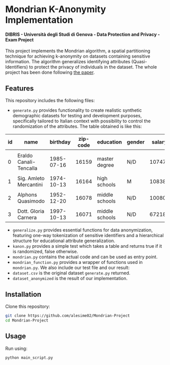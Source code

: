 # Mondrian K-Anonymity Implementation
#### DIBRIS - Università degli Studi di Genova - Data Protection and Privacy - Exam Project

This project implements the Mondrian algorithm, a spatial partitioning technique for achieving k-anonymity on datasets containing sensitive information. The algorithm generalizes identifying attributes (Quasi-Identifiers) to protect the privacy of individuals in the dataset.
The whole project has been done following [the paper](https://pages.cs.wisc.edu/~lefevre/MultiDim.pdf).

## Features
This repository includes the following files:
- `generate.py` provides functionality to create realistic synthetic demographic datasets for testing and development purposes, specifically tailored to Italian context with possibility to control the randomization of the attributes. The table obtained is like this:

| id | name                   | birthday   | zip-code | education      | gender | salary | favorite-party      | religion       |
|----|------------------------|------------|----------|----------------|--------|--------|---------------------|----------------|
|    |                        |            |          |                |        |        |                     |                |
| 0  | Eraldo Canali-Tencalla | 1985-07-16 | 16159    | master degree  | N/D    | 107477 | Italia Viva         | Confucianesimo |
|    |                        |            |          |                |        |        |                     |                |
| 1  | Sig. Amleto Mercantini | 1974-10-13 | 16164    | high schools   | M      | 108381 | Azione              | Confucianesimo |
|    |                        |            |          |                |        |        |                     |                |
| 2  | Alphons Quasimodo      | 1952-12-20 | 16078    | middle schools | N/D    | 100801 | Democrazia solidale | Shintoismo     |
|    |                        |            |          |                |        |        |                     |                |
| 3  | Dott. Gloria Carnera   | 1997-10-13 | 16071    | middle schools | N/D    | 67218  | Nuovo PSI           | Cristianesimo  |

- `generalize.py` provides essential functions for data anonymization, featuring one-way tokenization of sensitive identifiers and a hierarchical structure for educational attribute generalization.
- `kanon.py` provides a simple test which takes a table and returns true if it is randomized, false otherwise.
- `mondrian.py` contains the actual code and can be used as entry point.
- `mondrian_function.py` provides a wrapper of functions used in `mondrian.py`.
We also include our test file and our result:
- `dataset.csv` is the original dataset `generate.py` returned.
- `dataset_anonymized` is the result of our implementation.

## Installation
Clone this repository:
```bash
git clone https://github.com/alesime02/Mondrian-Project
cd Mondrian-Project
```

## Usage
Run using:
```bash
python main_script.py
```